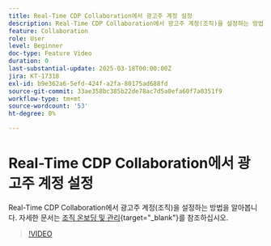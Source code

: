 ```yaml
---
title: Real-Time CDP Collaboration에서 광고주 계정 설정
description: Real-Time CDP Collaboration에서 광고주 계정(조직)을 설정하는 방법을 알아봅니다.
feature: Collaboration
role: User
level: Beginner
doc-type: Feature Video
duration: 0
last-substantial-update: 2025-03-18T00:00:00Z
jira: KT-17318
exl-id: b9e362a6-5efd-424f-a2fa-80175ad688fd
source-git-commit: 33ae358bc385b22de78ac7d5a0efa60f7a0351f9
workflow-type: tm+mt
source-wordcount: '53'
ht-degree: 0%

---
```


# Real-Time CDP Collaboration에서 광고주 계정 설정

Real-Time CDP Collaboration에서 광고주 계정(조직)을 설정하는 방법을 알아봅니다. 자세한 문서는 [조직 온보딩 및 관리](https://experienceleague.adobe.com/en/docs/real-time-cdp-collaboration/using/setup/onboard-organization){target="_blank"}를 참조하십시오.

>[!VIDEO](https://video.tv.adobe.com/v/3452264/?learn=on&enablevpops)
